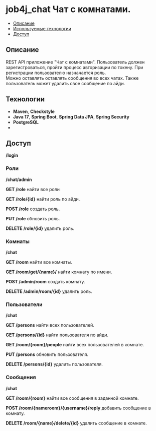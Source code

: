 # job4j_chat Чат с комнатами.

+ [Описание](#Описание)
+ [Используемые технологии](#Технологии)
+ [Доступ](#Доступ)

## Описание
REST API приложение  "Чат c комнатами".
Пользователь должен зарегистроваться, пройти процесс авторизации по токену.
При регистрации пользователю назначается роль.  
Можно оставлять оставлять сообщения во всех чатах.
Также пользователь может удалить свое сообщение по айди.

## Технологии

+ **Maven**, **Checkstyle**
+ **Java 17**, **Spring Boot**, **Spring Data JPA**, **Spring Security**
+ **PostgreSQL**
+ 
## Доступ
**/login**

### Роли 
**/chat/admin**

**GET /role** найти все роли

**GET /role/{id}** найти роль по айди.

**POST /role** создать роль.

**PUT /role** обновить роль.

**DELETE /role/{id}** удалить роль.

### Комнаты
**/chat**

**GET /room** найти все комнаты.

**GET /room/get/{name}/** найти комнату по имени.

**POST /admin/room** создать комнату.

**DELETE /admin/room/{id}** удалить роль.

### Пользователи

**/chat**

**GET /persons** найти всех пользователей.

**GET /persons/{id}** найти пользователя по айди.

**GET /room/{room}/people** найти всех пользователей в комнате.

**PUT /persons** обновить пользователя.

**DELETE /persons/{id}** удалить пользователя.

### Сообщения

**/chat**

**GET /room/{room}** найти все сообщения в заданной комнате.

**POST /room/{nameroom}/{username}/reply** добавить сообщение в комнату.

**DELETE /room/{name}/delete/{id}** удалить сообщение в комнате.